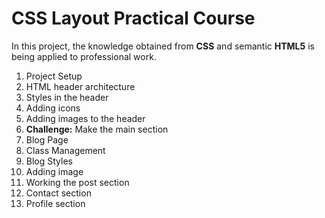 # CSS Layout Practical Course

In this project, the knowledge obtained from __CSS__ and semantic __HTML5__ is being applied to professional work.

1. Project Setup
2. HTML header architecture
3. Styles in the header
4. Adding icons
5. Adding images to the header
6. __Challenge:__ Make the main section
7. Blog Page
8. Class Management
9. Blog Styles
10. Adding image
11. Working the post section
12. Contact section
13. Profile section
